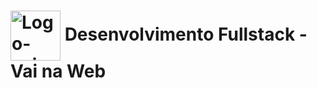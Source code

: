 <h1> 
<img align="center" width="80px" src="https://github.com/user-attachments/assets/e0056d2f-4ae2-4f3d-904a-f94bbebb1dbe" alt="Logo-vai-na-web" /> 
<span align="center"> Desenvolvimento Fullstack - Vai na Web </span>
</h1>
